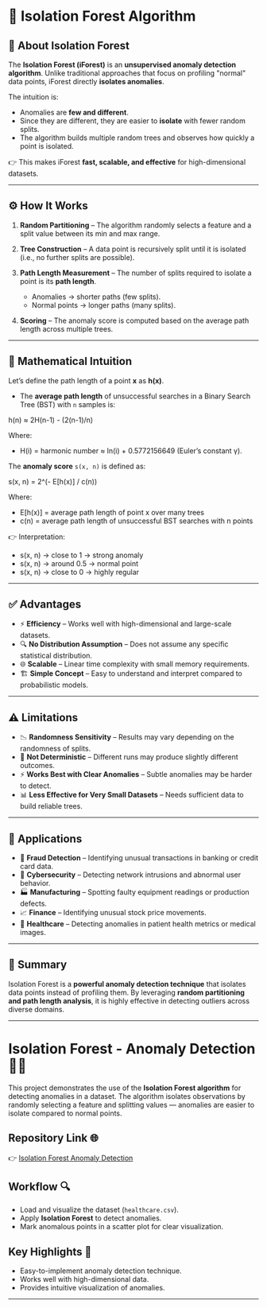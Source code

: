 # 🌲 Isolation Forest Algorithm

## 📖 About Isolation Forest

The **Isolation Forest (iForest)** is an **unsupervised anomaly detection algorithm**. Unlike traditional approaches that focus on profiling "normal" data points, iForest directly **isolates anomalies**.

The intuition is:

* Anomalies are **few and different**.
* Since they are different, they are easier to **isolate** with fewer random splits.
* The algorithm builds multiple random trees and observes how quickly a point is isolated.

👉 This makes iForest **fast, scalable, and effective** for high-dimensional datasets.

---

## ⚙️ How It Works

1. **Random Partitioning** – The algorithm randomly selects a feature and a split value between its min and max range.
2. **Tree Construction** – A data point is recursively split until it is isolated (i.e., no further splits are possible).
3. **Path Length Measurement** – The number of splits required to isolate a point is its **path length**.

   * Anomalies → shorter paths (few splits).
   * Normal points → longer paths (many splits).
4. **Scoring** – The anomaly score is computed based on the average path length across multiple trees.

---

## 🧮 Mathematical Intuition

Let’s define the path length of a point **x** as **h(x)**.

* The **average path length** of unsuccessful searches in a Binary Search Tree (BST) with `n` samples is:

h(n) ≈ 2H(n-1) - (2(n-1)/n)

Where:

* H(i) = harmonic number ≈ ln(i) + 0.5772156649 (Euler’s constant γ).

The **anomaly score** `s(x, n)` is defined as:

s(x, n) = 2^(- E\[h(x)] / c(n))

Where:

* E\[h(x)] = average path length of point x over many trees
* c(n) = average path length of unsuccessful BST searches with n points

👉 Interpretation:

* s(x, n) → close to 1 → strong anomaly
* s(x, n) → around 0.5 → normal point
* s(x, n) → close to 0 → highly regular

---

## ✅ Advantages

* ⚡ **Efficiency** – Works well with high-dimensional and large-scale datasets.
* 🔍 **No Distribution Assumption** – Does not assume any specific statistical distribution.
* 🌐 **Scalable** – Linear time complexity with small memory requirements.
* 🏗️ **Simple Concept** – Easy to understand and interpret compared to probabilistic models.

---

## ⚠️ Limitations

* 📉 **Randomness Sensitivity** – Results may vary depending on the randomness of splits.
* 🔎 **Not Deterministic** – Different runs may produce slightly different outcomes.
* ⚡ **Works Best with Clear Anomalies** – Subtle anomalies may be harder to detect.
* 📊 **Less Effective for Very Small Datasets** – Needs sufficient data to build reliable trees.

---

## 🚀 Applications

* 🏦 **Fraud Detection** – Identifying unusual transactions in banking or credit card data.
* 🔐 **Cybersecurity** – Detecting network intrusions and abnormal user behavior.
* 🏭 **Manufacturing** – Spotting faulty equipment readings or production defects.
* 📈 **Finance** – Identifying unusual stock price movements.
* 🧬 **Healthcare** – Detecting anomalies in patient health metrics or medical images.

---

## 🌟 Summary

Isolation Forest is a **powerful anomaly detection technique** that isolates data points instead of profiling them. By leveraging **random partitioning and path length analysis**, it is highly effective in detecting outliers across diverse domains.

---

# Isolation Forest - Anomaly Detection 🚨🌲

This project demonstrates the use of the **Isolation Forest algorithm** for detecting anomalies in a dataset. The algorithm isolates observations by randomly selecting a feature and splitting values — anomalies are easier to isolate compared to normal points.

## Repository Link 🌐

👉 [Isolation Forest Anomaly Detection](https://github.com/ashay-thamankar/ml_models/tree/main/ML_Models/Isolation_Forest_Anomaly_Detection)

## Workflow 🔍

* Load and visualize the dataset (`healthcare.csv`).
* Apply **Isolation Forest** to detect anomalies.
* Mark anomalous points in a scatter plot for clear visualization.

## Key Highlights 📌

* Easy-to-implement anomaly detection technique.
* Works well with high-dimensional data.
* Provides intuitive visualization of anomalies.

---
